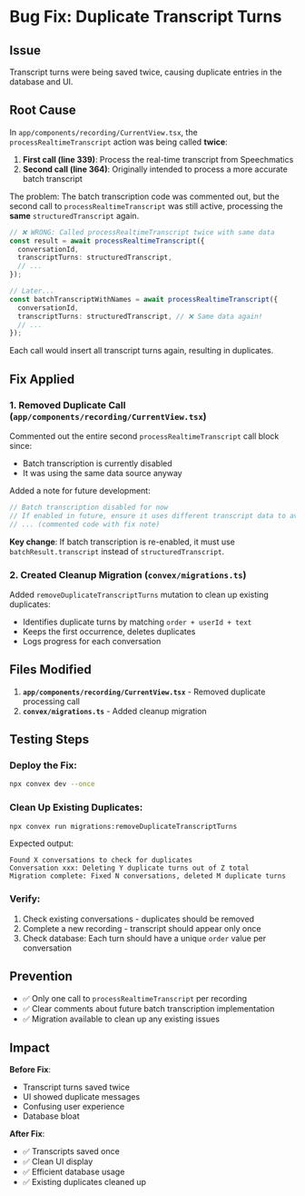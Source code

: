 # Bug Fix: Duplicate Transcript Turns

## Issue
Transcript turns were being saved twice, causing duplicate entries in the database and UI.

## Root Cause
In `app/components/recording/CurrentView.tsx`, the `processRealtimeTranscript` action was being called **twice**:

1. **First call (line 339)**: Process the real-time transcript from Speechmatics
2. **Second call (line 364)**: Originally intended to process a more accurate batch transcript

The problem: The batch transcription code was commented out, but the second call to `processRealtimeTranscript` was still active, processing the **same** `structuredTranscript` again.

```typescript
// ❌ WRONG: Called processRealtimeTranscript twice with same data
const result = await processRealtimeTranscript({
  conversationId,
  transcriptTurns: structuredTranscript,
  // ...
});

// Later...
const batchTranscriptWithNames = await processRealtimeTranscript({
  conversationId,
  transcriptTurns: structuredTranscript, // ❌ Same data again!
  // ...
});
```

Each call would insert all transcript turns again, resulting in duplicates.

## Fix Applied

### 1. Removed Duplicate Call (`app/components/recording/CurrentView.tsx`)

Commented out the entire second `processRealtimeTranscript` call block since:
- Batch transcription is currently disabled
- It was using the same data source anyway

Added a note for future development:
```typescript
// Batch transcription disabled for now
// If enabled in future, ensure it uses different transcript data to avoid duplicates
// ... (commented code with fix note)
```

**Key change**: If batch transcription is re-enabled, it must use `batchResult.transcript` instead of `structuredTranscript`.

### 2. Created Cleanup Migration (`convex/migrations.ts`)

Added `removeDuplicateTranscriptTurns` mutation to clean up existing duplicates:
- Identifies duplicate turns by matching `order + userId + text`
- Keeps the first occurrence, deletes duplicates
- Logs progress for each conversation

## Files Modified

1. **`app/components/recording/CurrentView.tsx`** - Removed duplicate processing call
2. **`convex/migrations.ts`** - Added cleanup migration

## Testing Steps

### Deploy the Fix:
```bash
npx convex dev --once
```

### Clean Up Existing Duplicates:
```bash
npx convex run migrations:removeDuplicateTranscriptTurns
```

Expected output:
```
Found X conversations to check for duplicates
Conversation xxx: Deleting Y duplicate turns out of Z total
Migration complete: Fixed N conversations, deleted M duplicate turns
```

### Verify:
1. Check existing conversations - duplicates should be removed
2. Complete a new recording - transcript should appear only once
3. Check database: Each turn should have a unique `order` value per conversation

## Prevention

- ✅ Only one call to `processRealtimeTranscript` per recording
- ✅ Clear comments about future batch transcription implementation
- ✅ Migration available to clean up any existing issues

## Impact

**Before Fix**:
- Transcript turns saved twice
- UI showed duplicate messages
- Confusing user experience
- Database bloat

**After Fix**:
- ✅ Transcripts saved once
- ✅ Clean UI display
- ✅ Efficient database usage
- ✅ Existing duplicates cleaned up
